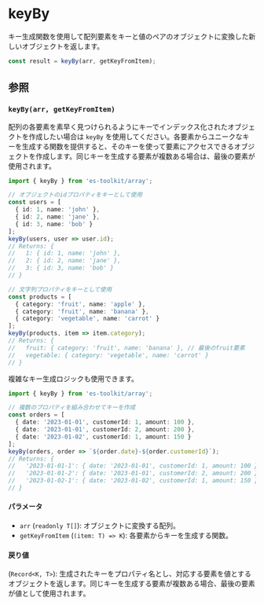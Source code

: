 # keyBy

キー生成関数を使用して配列要素をキーと値のペアのオブジェクトに変換した新しいオブジェクトを返します。

```typescript
const result = keyBy(arr, getKeyFromItem);
```

## 参照

### `keyBy(arr, getKeyFromItem)`

配列の各要素を素早く見つけられるようにキーでインデックス化されたオブジェクトを作成したい場合は `keyBy` を使用してください。各要素からユニークなキーを生成する関数を提供すると、そのキーを使って要素にアクセスできるオブジェクトを作成します。同じキーを生成する要素が複数ある場合は、最後の要素が使用されます。

```typescript
import { keyBy } from 'es-toolkit/array';

// オブジェクトのidプロパティをキーとして使用
const users = [
  { id: 1, name: 'john' },
  { id: 2, name: 'jane' },
  { id: 3, name: 'bob' }
];
keyBy(users, user => user.id);
// Returns: {
//   1: { id: 1, name: 'john' },
//   2: { id: 2, name: 'jane' },
//   3: { id: 3, name: 'bob' }
// }

// 文字列プロパティをキーとして使用
const products = [
  { category: 'fruit', name: 'apple' },
  { category: 'fruit', name: 'banana' },
  { category: 'vegetable', name: 'carrot' }
];
keyBy(products, item => item.category);
// Returns: {
//   fruit: { category: 'fruit', name: 'banana' }, // 最後のfruit要素
//   vegetable: { category: 'vegetable', name: 'carrot' }
// }
```

複雑なキー生成ロジックも使用できます。

```typescript
import { keyBy } from 'es-toolkit/array';

// 複数のプロパティを組み合わせてキーを作成
const orders = [
  { date: '2023-01-01', customerId: 1, amount: 100 },
  { date: '2023-01-01', customerId: 2, amount: 200 },
  { date: '2023-01-02', customerId: 1, amount: 150 }
];
keyBy(orders, order => `${order.date}-${order.customerId}`);
// Returns: {
//   '2023-01-01-1': { date: '2023-01-01', customerId: 1, amount: 100 },
//   '2023-01-01-2': { date: '2023-01-01', customerId: 2, amount: 200 },
//   '2023-01-02-1': { date: '2023-01-02', customerId: 1, amount: 150 }
// }
```

#### パラメータ

- `arr` (`readonly T[]`): オブジェクトに変換する配列。
- `getKeyFromItem` (`(item: T) => K`): 各要素からキーを生成する関数。

#### 戻り値

(`Record<K, T>`): 生成されたキーをプロパティ名とし、対応する要素を値とするオブジェクトを返します。同じキーを生成する要素が複数ある場合、最後の要素が値として使用されます。

